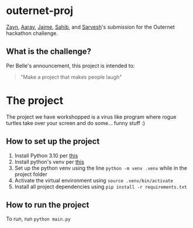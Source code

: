 # outernet-proj
[Zayn](https://github.com/imzaynb), [Aarav](), [Jaime](), [Sahib](), and [Sarvesh]()'s submission for the Outernet hackathon challenge.

## What is the challenge?
Per Belle's announcement, this project is intended to: 
>"Make a project that makes people laugh"

# The project
The project we have workshopped is a virus like program where rogue turtles take over your screen and do some... funny stuff :)

## How to set up the project
1. Install Python 3.10 per [this](https://www.python.org/downloads/release/python-3100/)
2. Install python's venv per [this](https://docs.python.org/3/library/venv.html)
3. Set up the python venv using the line `python -m venv .venv` while in the project folder
4. Activate the virtual environment using `source .venv/bin/activate`
5. Install all project dependencies using `pip install -r requirements.txt`

## How to run the project
To run, run `python main.py`

